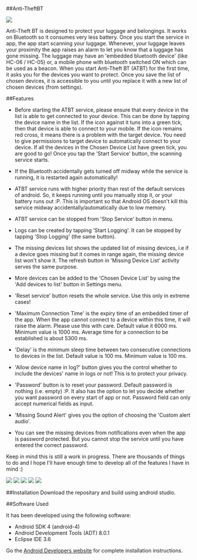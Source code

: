 ##Anti-TheftBT

[![](https://cloud.githubusercontent.com/assets/5080310/13058029/3b984b52-d446-11e5-8a91-dd9aac989359.png)](https://cloud.githubusercontent.com/assets/5080310/13058029/3b984b52-d446-11e5-8a91-dd9aac989359.png)

Anti-Theft BT is designed to protect your luggage and belongings. It works on Bluetooth so it consumes very less battery. Once you start the service in app, the app start scanning your luggage. Whenever, your luggage leaves your proximity the app raises an alarm to let you know that a luggage has gone missing. The luggage may have an 'embedded bluetooth device' (like HC-06 / HC-05) or, a mobile phone with bluetooth switched ON which can be used as a beacon. When you start Anti-Theft BT (ATBT) for the first time, it asks you for the devices you want to protect. Once you save the list of chosen devices, it is accessible to you until you replace it with a new list of chosen devices (from settings).

##Features

- Before starting the ATBT service, please ensure that every device in the list is able to get connected to your device. This can be done by tapping the device name in the list. If the icon against it tuns into a green tick, then that device is able to connect to your mobile. If the icon remains red cross, it means there is a problem with the target device. You need to give permissions to target device to automatically connect to your device. If all the devices in the Chosen Device List have green tick, you are good to go! Once you tap the 'Start Service' button, the scanning service starts.

- If the Bluetooth accidentally gets turned off midway while the service is running, it is restarted again automatically!

- ATBT service runs with higher priority than rest of the default services of android. So, it keeps running until you manually stop it, or your battery runs out :P. This is important so that Android OS doesn't kill this service midway accidentally/automatically due to low memory.

- ATBT service can be stopped from 'Stop Service' button in menu.

- Logs can be created by tapping 'Start Logging'. It can be stopped by tapping 'Stop Logging' (the same button).

- The missing devices list shows the updated list of missing devices, i.e if a device goes missing but it comes in range again, the missing device list won't show it. The refresh button in 'Missing Device List' activity serves the same purpose.

- More devices can be added to the 'Chosen Device List' by using the 'Add devices to list' button in Settings menu.

- 'Reset service' button resets the whole service. Use this only in extreme cases!

- 'Maximum Connection Time' is the expiry time of an embedded timer of the app. When the app cannot connect to a device within this time, it will raise the alarm. Please use this with care. Default value it 6000 ms. Minimum value is 1000 ms. Average time for a connection to be established is about 5300 ms.

- 'Delay' is the minimum sleep time between two consecutive connections to devices in the list. Default value is 100 ms. Minimum value is 100 ms.

- 'Allow device name in log?' button gives you the control whether to include the devices' name in logs or not! This is to protect your privacy.

- 'Password' button is to reset your password. Default password is nothing (i.e. empty) :P. It also has the option to let you decide whether you want password on every start of app or not. Password field can only accept numerical fields as input.

- 'Missing Sound Alert' gives you the option of choosing the 'Custom alert audio'.

- You can see the missing devices from notifications even when the app is password protected. But you cannot stop the service until you have entered the correct password.



Keep in mind this is still a work in progress. There are thousands of things to do and I hope I'll have enough time to develop all of the features I have in mind :)

<!-- | [![VideoBlocks](https://d1ow200m9i3wyh.cloudfront.net/img/assets/videoblocks/images/logo.png)]()  | [![AudioBlocks](https://dtyn3c8zjrx01.cloudfront.net/img/assets/audioblocks/images/logo.png)] | [![GraphicStock](http://www.graphicstock.com/images/logo.jpg)] |
|:---:|:---:|:---:| -->

[![](https://cloud.githubusercontent.com/assets/5080310/13068988/8b042a70-d4a6-11e5-9f65-6b7e7cb8b33f.png)](https://cloud.githubusercontent.com/assets/5080310/13068988/8b042a70-d4a6-11e5-9f65-6b7e7cb8b33f.png)
[![](https://cloud.githubusercontent.com/assets/5080310/13068989/8b046666-d4a6-11e5-90e4-6569086c05b7.png)](https://cloud.githubusercontent.com/assets/5080310/13068989/8b046666-d4a6-11e5-90e4-6569086c05b7.png)
[![](https://cloud.githubusercontent.com/assets/5080310/13068984/8aae17fc-d4a6-11e5-971d-a214f057bfd3.png)](https://cloud.githubusercontent.com/assets/5080310/13068984/8aae17fc-d4a6-11e5-971d-a214f057bfd3.png)
[![](https://cloud.githubusercontent.com/assets/5080310/13068989/8b046666-d4a6-11e5-90e4-6569086c05b7.png)](https://cloud.githubusercontent.com/assets/5080310/13068989/8b046666-d4a6-11e5-90e4-6569086c05b7.png)
[![](https://cloud.githubusercontent.com/assets/5080310/13068990/8b05305a-d4a6-11e5-8b61-d37ea8d6463e.png)](https://cloud.githubusercontent.com/assets/5080310/13068990/8b05305a-d4a6-11e5-8b61-d37ea8d6463e.png)
<!-- [![](https://cloud.githubusercontent.com/assets/5080310/13068987/8b03c30a-d4a6-11e5-83a4-f6b8b7090b4a.png)](https://cloud.githubusercontent.com/assets/5080310/13068987/8b03c30a-d4a6-11e5-83a4-f6b8b7090b4a.png) -->


##Installation
Download the repositary and build using android studio.

##Software Used

It has been developed using the following software:

  * Android SDK 4 (android-4)
  * Android Development Tools (ADT) 8.0.1
  * Eclipse IDE 3.6

Go the [Android Developers website][android_developers_website] for complete installation instructions.


[android_developers_website]: http://d.android.com/sdk/installing.html
